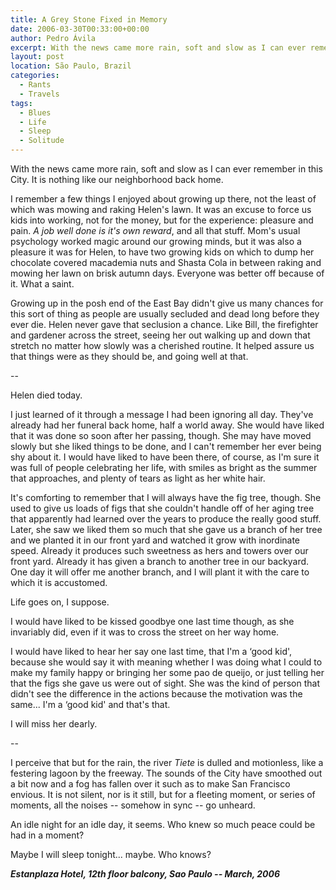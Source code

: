 ```yaml
---
title: A Grey Stone Fixed in Memory
date: 2006-03-30T00:33:00+00:00
author: Pedro Ávila
excerpt: With the news came more rain, soft and slow as I can ever remember in this Beast of a City.
layout: post
location: São Paulo, Brazil
categories:
  - Rants
  - Travels
tags:
  - Blues
  - Life
  - Sleep
  - Solitude
---
```

With the news came more rain, soft and slow as I can ever remember in this City. It is nothing like our neighborhood back home.

I remember a few things I enjoyed about growing up there, not the least of which was mowing and raking Helen's lawn. It was an excuse to force us kids into working, not for the money, but for the experience: pleasure and pain. _A job well done is it's own reward_, and all that stuff. Mom's usual psychology worked magic around our growing minds, but it was also a pleasure it was for Helen, to have two growing kids on which to dump her chocolate covered macademia nuts and Shasta Cola in between raking and mowing her lawn on brisk autumn days. Everyone was better off because of it. What a saint.

Growing up in the posh end of the East Bay didn't give us many chances for this sort of thing as people are usually secluded and dead long before they ever die. Helen never gave that seclusion a chance. Like Bill, the firefighter and gardener across the street, seeing her out walking up and down that stretch no matter how slowly was a cherished routine. It helped assure us that things were as they should be, and going well at that.

--

Helen died today.

I just learned of it through a message I had been ignoring all day. They've already had her funeral back home, half a world away. She would have liked that it was done so soon after her passing, though. She may have moved slowly but she liked things to be done, and I can't remember her ever being shy about it. I would have liked to have been there, of course, as I'm sure it was full of people celebrating her life, with smiles as bright as the summer that approaches, and plenty of tears as light as her white hair.

It's comforting to remember that I will always have the fig tree, though. She used to give us loads of figs that she couldn't handle off of her aging tree that apparently had learned over the years to produce the really good stuff. Later, she saw we liked them so much that she gave us a branch of her tree and we planted it in our front yard and watched it grow with inordinate speed. Already it produces such sweetness as hers and towers over our front yard. Already it has given a branch to another tree in our backyard. One day it will offer me another branch, and I will plant it with the care to which it is accustomed.

Life goes on, I suppose.

I would have liked to be kissed goodbye one last time though, as she invariably did, even if it was to cross the street on her way home.

I would have liked to hear her say one last time, that I'm a ‘good kid', because she would say it with meaning whether I was doing what I could to make my family happy or bringing her some pao de queijo, or just telling her that the figs she gave us were out of sight. She was the kind of person that didn't see the difference in the actions because the motivation was the same... I'm a ‘good kid' and that's that.

I will miss her dearly.

--

I perceive that but for the rain, the river _Tiete_ is dulled and motionless, like a festering lagoon by the freeway. The sounds of the City have smoothed out a bit now and a fog has fallen over it such as to make San Francisco envious. It is not silent, nor is it still, but for a fleeting moment, or series of moments, all the noises -- somehow in sync -- go unheard.

An idle night for an idle day, it seems. Who knew so much peace could be had in a moment?

Maybe I will sleep tonight... maybe. Who knows?

_**Estanplaza Hotel, 12th floor balcony, Sao Paulo -- March, 2006**_